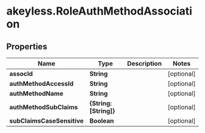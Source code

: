 # akeyless.RoleAuthMethodAssociation

## Properties

Name | Type | Description | Notes
------------ | ------------- | ------------- | -------------
**assocId** | **String** |  | [optional] 
**authMethodAccessId** | **String** |  | [optional] 
**authMethodName** | **String** |  | [optional] 
**authMethodSubClaims** | **{String: [String]}** |  | [optional] 
**subClaimsCaseSensitive** | **Boolean** |  | [optional] 


